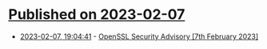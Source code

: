 # [Published on 2023-02-07](index.md)

* [2023-02-07, 19:04:41](https://lobste.rs/s/jfwna2/openssl_security_advisory_7th_february) - [OpenSSL Security Advisory [7th February 2023]](https://www.openssl.org/news/secadv/20230207.txt)
